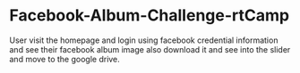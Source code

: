# Facebook-Album-Challenge-rtCamp
 User visit the homepage and login using facebook credential information and see their facebook album image also download it and see into the slider and move to the google drive.
